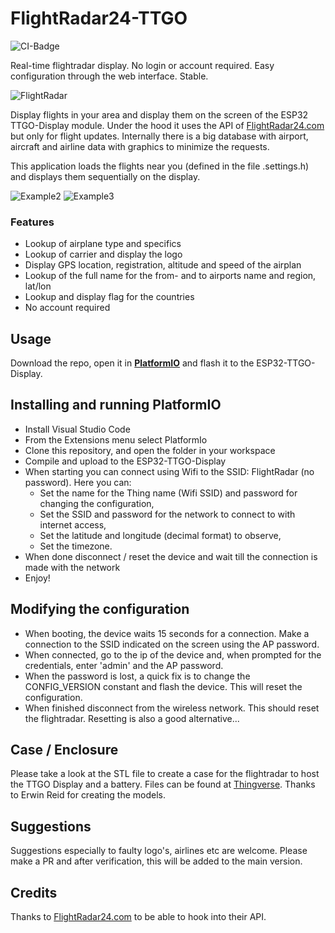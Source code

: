 # FlightRadar24-TTGO

![CI-Badge](https://github.com/rzeldent/esp32-flightradar24-ttgo/actions/workflows/main.yml/badge.svg?event=push)

Real-time flightradar display. No login or account required.
Easy configuration through the web interface. Stable.

![FlightRadar](assets/20210611_183208.jpg)

Display flights in your area and display them on the screen of the ESP32 TTGO-Display module.
Under the hood it uses the API of [FlightRadar24.com](https://www.flightradar24.com/) but only for flight updates.
Internally there is a big database with airport, aircraft and airline data with graphics to minimize the requests.

This application loads the flights near you (defined in the file .settings.h) and displays them sequentially on the display.

![Example2](assets/20211107_162659.jpg)
![Example3](assets/20211107_162732.jpg)

### Features
- Lookup of airplane type and specifics
- Lookup of carrier and display the logo
- Display GPS location, registration,  altitude and speed of the airplan
- Lookup of the full name for the from- and to airports name and region, lat/lon
- Lookup and display flag for the countries
- No account required

## Usage
Download the repo, open it in [**PlatformIO**](https://platformio.org/) and flash it to the ESP32-TTGO-Display.

## Installing and running PlatformIO

- Install Visual Studio Code
- From the Extensions menu select PlatformIo
- Clone this repository, and open the folder in your workspace
- Compile and upload to the ESP32-TTGO-Display
- When starting you can connect using Wifi to the SSID: FlightRadar (no password). Here you can:
    - Set the name for the Thing name (Wifi SSID) and password for changing the configuration,
    - Set the SSID and password for the network to connect to with internet access,
    - Set the latitude and longitude (decimal format) to observe,
    - Set the timezone.
- When done disconnect / reset the device and wait till the connection is made with the network
- Enjoy!

## Modifying the configuration
- When booting, the device waits 15 seconds for a connection. Make a connection to the SSID indicated on the screen using the AP password.
- When connected, go to the ip of the device and, when prompted for the credentials, enter 'admin' and the AP password.
- When the password is lost, a quick fix is to change the CONFIG_VERSION constant and flash the device. This will reset the configuration.
- When finished disconnect from the wireless network. This should reset the flightradar. Resetting is also a good alternative...

## Case / Enclosure
Please take a look at the STL file to create a case for the flightradar to host the TTGO Display and a battery. Files can be found at [Thingverse](https://www.thingiverse.com/thing:5412296/files). Thanks to Erwin Reid for creating the models.

## Suggestions
Suggestions especially to faulty logo's, airlines etc are welcome. Please make a PR and after verification, this will be added to the main version.


## Credits
Thanks to [FlightRadar24.com](https://www.flightradar24.com/) to be able to hook into their API.
